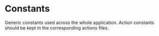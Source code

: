 # Constants

Generic constants used across the whole application. Action constants should
be kept in the corresponding actions files.
